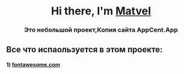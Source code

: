 <h1 align="center">Hi there, I'm <a href="https://github.com/MuLT1s0" target="_blank">MatveI</a> 
<h3 align="center">Это небольшой проект,Копия сайта AppCent.App</h3>

  <h2 aling="left">Все что испаользуется в этом проекте:</h3>
  <h4>1) <a href=" fontawesome.com " target="_blank"> fontawesome.com </a> </h4>
